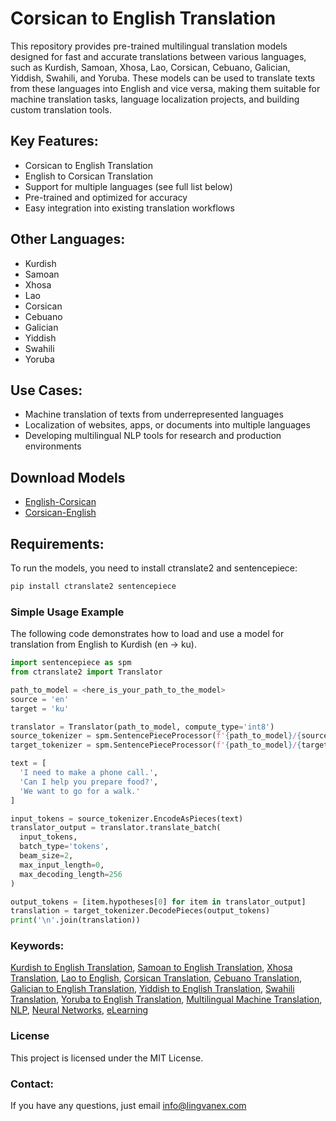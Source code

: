 
# Corsican to English Translation

This repository provides pre-trained multilingual translation models designed for fast and accurate translations between various languages, such as Kurdish, Samoan, Xhosa, Lao, Corsican, Cebuano, Galician, Yiddish, Swahili, and Yoruba. These models can be used to translate texts from these languages into English and vice versa, making them suitable for machine translation tasks, language localization projects, and building custom translation tools.

## Key Features:

- Corsican to English Translation
- English to Corsican Translation
- Support for multiple languages (see full list below)
- Pre-trained and optimized for accuracy
- Easy integration into existing translation workflows

## Other Languages:

- Kurdish
- Samoan
- Xhosa
- Lao
- Corsican
- Cebuano
- Galician
- Yiddish
- Swahili
- Yoruba

## Use Cases:

- Machine translation of texts from underrepresented languages
- Localization of websites, apps, or documents into multiple languages
- Developing multilingual NLP tools for research and production environments

## Download Models
- [English-Corsican](https://models-for-github.s3.eu-central-1.amazonaws.com/en_co.zip)
- [Corsican-English](https://models-for-github.s3.eu-central-1.amazonaws.com/co_en.zip)


## Requirements:

To run the models, you need to install ctranslate2 and sentencepiece:

```bash
pip install ctranslate2 sentencepiece
```

### Simple Usage Example
The following code demonstrates how to load and use a model for translation from English to Kurdish (en → ku).
```python
import sentencepiece as spm
from ctranslate2 import Translator

path_to_model = <here_is_your_path_to_the_model>
source = 'en'
target = 'ku'

translator = Translator(path_to_model, compute_type='int8')
source_tokenizer = spm.SentencePieceProcessor(f'{path_to_model}/{source}.spm.model')
target_tokenizer = spm.SentencePieceProcessor(f'{path_to_model}/{target}.spm.model')

text = [
  'I need to make a phone call.',
  'Can I help you prepare food?',
  'We want to go for a walk.'
]

input_tokens = source_tokenizer.EncodeAsPieces(text)
translator_output = translator.translate_batch(
  input_tokens,
  batch_type='tokens',
  beam_size=2,
  max_input_length=0,
  max_decoding_length=256
)

output_tokens = [item.hypotheses[0] for item in translator_output]
translation = target_tokenizer.DecodePieces(output_tokens)
print('\n'.join(translation))
```

### Keywords:

[Kurdish to English Translation](https://lingvanex.com/translation/kurdish-kurmanji-english), [Samoan to English Translation](https://lingvanex.com/translation/samoan-english), [Xhosa Translation](https://lingvanex.com/translation/english-to-xhosa), [Lao to English](https://lingvanex.com/translation/lao-english), [Corsican Translation](https://lingvanex.com/translation/english-to-corsican), [Cebuano Translation](https://lingvanex.com/translation/english-to-cebuano), [Galician to English Translation](https://lingvanex.com/translation/english-to-galician), [Yiddish to English Translation](https://lingvanex.com/translation/yiddish-english), [Swahili Translation](https://lingvanex.com/translation/english-to-swahili), [Yoruba to English Translation](https://lingvanex.com/translation/english-to-yoruba), [Multilingual Machine Translation](https://lingvanex.com/en/machine-translation/), [NLP](https://lingvanex.com/en/services/nlp-translation-api/), [Neural Networks](https://lingvanex.com/en/neural-network-translation/), [eLearning](https://lingvanex.com/en/education-elearning/)

### License

This project is licensed under the MIT License.

### Contact:

If you have any questions, just email info@lingvanex.com
